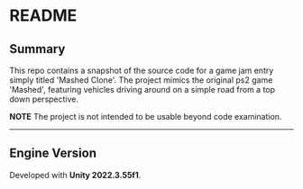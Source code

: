 # README

## Summary
This repo contains a snapshot of the source code for a game jam entry simply titled 'Mashed Clone'. The project mimics the original ps2 game 'Mashed', featuring vehicles driving around on a simple road from a top down perspective.

**NOTE** 
The project is not intended to be usable beyond code examination.

---

## Engine Version
Developed with **Unity 2022.3.55f1**.
